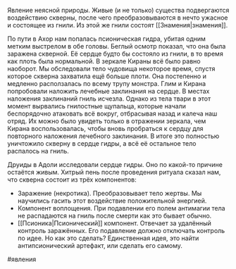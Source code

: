 Явление неясной природы. Живые (и не только) существа подвергаются воздействию скверны, после чего преобразовываются в нечто ужасное и состоящее из гнили. Из этой же гнили состоят [[Знамения|знамения]].

По пути в Ахор нам попалась псионическая гидра, убитая одним метким выстрелом в обе головы. Беглый осмотр показал, что она была заражена скверной. Её сердце будто бы состояло из гнили, в то время как плоть была нормальной. В зеркале Кираны всё было равно наоборот. Мы обследовали тело чудовища некоторое время, спустя которое скверна захватила ещё больше плоти. Она постепенно и медленно расползалась по всему трупу монстра. Глим и Кирана попробовали наложить лечебные заклинания на сердце. В местах наложения заклинаний гниль исчезла. Однако из тела твари в этот момент вырвались гнилостные щупальца, которые начали беспорядочно атаковать всё вокруг, отбрасывая назад и калеча наш отряд. Их можно было увидеть только в отражении зеркала, чем Кирана воспользовалась, чтобы вновь пробраться к сердцу для повторного наложения лечебного заклинания. В итоге это полностью уничтожило скверну в сердце гидры, а всё её остальное тело распалось на гниль.

Друиды в Адоли исследовали сердце гидры. Оно по какой-то причине остаётся живым. Хитрый пень после проведения ритуала сказал нам, что скверна состоит из трёх компонентов: 
* Заражение (некротика). Преобразовывает тело жертвы. Мы научились гасить этот воздействие положительной энергией.
* Компонент воплощения. При подавлении его полем антимагии тела не распадаются на гниль после смерти как это бывает обычно.
* [[Псионика|Псионический]] компонент. Отвечает за удалённый контроль заражённых. Его подавление должно отключать контроль по идее. Но как это сделать? Единственная идея, это найти антипсионический артефакт, или сделать его самому.

#явления 